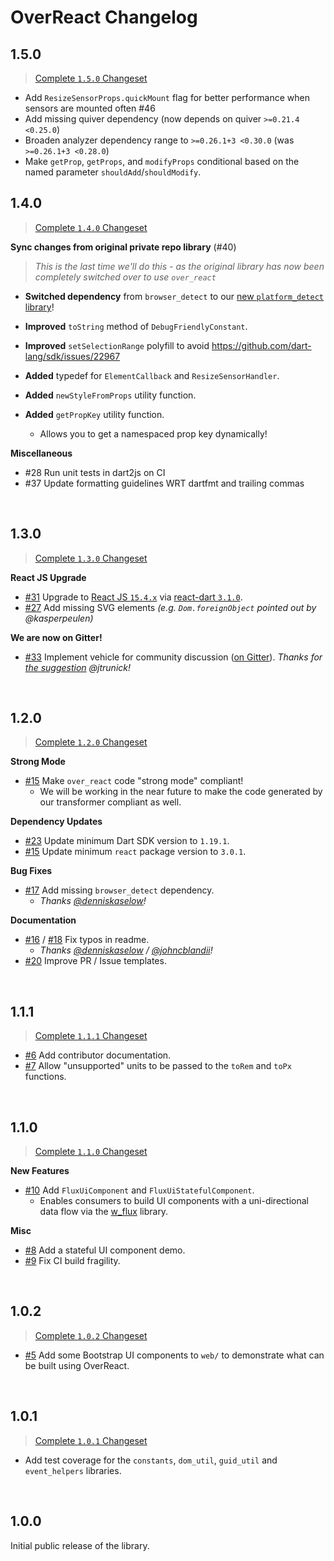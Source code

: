 # OverReact Changelog

## 1.5.0

> [Complete `1.5.0` Changeset](https://github.com/Workiva/over_react/compare/1.4.0...1.5.0)

* Add `ResizeSensorProps.quickMount` flag for better performance when sensors are mounted often #46
* Add missing quiver dependency (now depends on quiver `>=0.21.4 <0.25.0`)
* Broaden analyzer dependency range to `>=0.26.1+3 <0.30.0` (was `>=0.26.1+3 <0.28.0`)
* Make `getProp`, `getProps`, and `modifyProps` conditional based on the named parameter `shouldAdd`/`shouldModify`.

## 1.4.0

> [Complete `1.4.0` Changeset](https://github.com/Workiva/over_react/compare/1.3.0...1.4.0)

__Sync changes from original private repo library__ (#40)
> _This is the last time we'll do this - as the original library has now been completely switched over to use `over_react`_

  * __Switched dependency__ from `browser_detect` to our [new `platform_detect` library](https://github.com/Workiva/platform_detect)!

  * __Improved__ `toString` method of `DebugFriendlyConstant`.
  * __Improved__ `setSelectionRange` polyfill to avoid https://github.com/dart-lang/sdk/issues/22967

  * __Added__ typedef for `ElementCallback` and `ResizeSensorHandler`.
  * __Added__ `newStyleFromProps` utility function.
  * __Added__ `getPropKey` utility function.
    * Allows you to get a namespaced prop key dynamically!



__Miscellaneous__

  * #28 Run unit tests in dart2js on CI
  * #37 Update formatting guidelines WRT dartfmt and trailing commas


&nbsp;

## 1.3.0

> [Complete `1.3.0` Changeset](https://github.com/Workiva/over_react/compare/1.2.0...1.3.0)

__React JS Upgrade__

  * [#31](https://github.com/Workiva/over_react/pull/31) Upgrade to
    [React JS `15.4.x`](https://github.com/facebook/react/releases/tag/v15.4.0) via
    [react-dart `3.1.0`](https://github.com/cleandart/react-dart/pull/108).
  * [#27](https://github.com/Workiva/over_react/ussues/27) Add missing SVG elements
    _(e.g. `Dom.foreignObject` pointed out by @kasperpeulen)_

__We are now on Gitter!__

  * [#33](https://github.com/Workiva/over_react/pull/33) Implement vehicle for community discussion
    ([on Gitter](https://gitter.im/over_react/Lobby)).
    _Thanks for [the suggestion](https://github.com/Workiva/over_react/issues/32) @jtrunick!_


&nbsp;

## 1.2.0

> [Complete `1.2.0` Changeset](https://github.com/Workiva/over_react/compare/1.1.1...1.2.0)

__Strong Mode__

  * [#15](https://github.com/Workiva/over_react/pull/15) Make `over_react` code "strong mode" compliant!
    * We will be working in the near future to make the code generated by our transformer compliant as well.

__Dependency Updates__

  * [#23](https://github.com/Workiva/over_react/pull/23) Update minimum Dart SDK version to `1.19.1`.
  * [#15](https://github.com/Workiva/over_react/pull/15) Update minimum `react` package version to `3.0.1`.

__Bug Fixes__

  * [#17](https://github.com/Workiva/over_react/pull/17) Add missing `browser_detect` dependency.
    * _Thanks [@denniskaselow](https://github.com/denniskaselow)!_

__Documentation__

  * [#16](https://github.com/Workiva/over_react/pull/16) / [#18](https://github.com/Workiva/over_react/pull/18) Fix typos in readme.
    * _Thanks [@denniskaselow](https://github.com/denniskaselow) / [@johncblandii](https://github.com/johncblandii)!_
  * [#20](https://github.com/Workiva/over_react/pull/20) Improve PR / Issue templates.



&nbsp;

## 1.1.1

> [Complete `1.1.1` Changeset](https://github.com/Workiva/over_react/compare/1.1.0...1.1.1)

  * [#6](https://github.com/Workiva/over_react/pull/6) Add contributor documentation.
  * [#7](https://github.com/Workiva/over_react/pull/7) Allow "unsupported" units to be passed
    to the `toRem` and `toPx` functions.



&nbsp;

## 1.1.0

> [Complete `1.1.0` Changeset](https://github.com/Workiva/over_react/compare/1.0.2...1.1.0)

__New Features__

  * [#10](https://github.com/Workiva/over_react/pull/10) Add `FluxUiComponent` and `FluxUiStatefulComponent`.
    * Enables consumers to build UI components with a uni-directional data flow via the
      [w_flux](https://github.com/workiva/w_flux) library.

__Misc__

  * [#8](https://github.com/Workiva/over_react/pull/8) Add a stateful UI component demo.
  * [#9](https://github.com/Workiva/over_react/pull/9) Fix CI build fragility.



&nbsp;

## 1.0.2

> [Complete `1.0.2` Changeset](https://github.com/Workiva/over_react/compare/1.0.1...1.0.2)

  * [#5](https://github.com/Workiva/over_react/pull/5) Add some Bootstrap UI components to `web/`
    to demonstrate what can be built using OverReact.



&nbsp;

## 1.0.1

> [Complete `1.0.1` Changeset](https://github.com/Workiva/over_react/compare/1.0.0...1.0.1)

  * Add test coverage for the `constants`, `dom_util`, `guid_util` and `event_helpers` libraries.



&nbsp;

## 1.0.0

Initial public release of the library.
